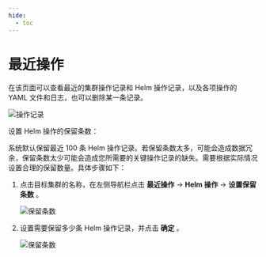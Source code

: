 ```yaml
---
hide:
  - toc
---
```


# 最近操作

在该页面可以查看最近的集群操作记录和 Helm 操作记录，以及各项操作的 YAML 文件和日志，也可以删除某一条记录。

![操作记录](https://docs.daocloud.io/daocloud-docs-images/docs/kpanda/images/operations01.png)

设置 Helm 操作的保留条数：

系统默认保留最近 100 条 Helm 操作记录。若保留条数太多，可能会造成数据冗余，保留条数太少可能会造成您所需要的关键操作记录的缺失。需要根据实际情况设置合理的保留数量。具体步骤如下：

1. 点击目标集群的名称，在左侧导航栏点击 __最近操作__ -> __Helm 操作__ -> __设置保留条数__ 。

    ![保留条数](https://docs.daocloud.io/daocloud-docs-images/docs/kpanda/images/operations02.png)

2. 设置需要保留多少条 Helm 操作记录，并点击 __确定__ 。

    ![保留条数](https://docs.daocloud.io/daocloud-docs-images/docs/kpanda/images/operations03.png)
